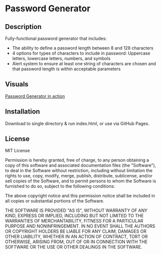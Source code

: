 # Password Generator

## Description

Fully-functional password generator that includes:

- The ability to define a password length between 8 and 128 characters
- 4 options for types of characters to include in password: Uppercase letters, lowercase letters, numbers, and symbols
- Alert system to ensure at least one string of characters are chosen and that password length is within acceptable parameters

## Visuals

[Password Generator in action](https://drive.google.com/file/d/1myA8kgXgwICfVTTbS3bogsupSubW4PRK/view)

## Installation

Download to single directory & run index.html, or use via GitHub Pages.

## License

MIT License

Permission is hereby granted, free of charge, to any person obtaining a copy
of this software and associated documentation files (the "Software"), to deal
in the Software without restriction, including without limitation the rights
to use, copy, modify, merge, publish, distribute, sublicense, and/or sell
copies of the Software, and to permit persons to whom the Software is
furnished to do so, subject to the following conditions:

The above copyright notice and this permission notice shall be included in all
copies or substantial portions of the Software.

THE SOFTWARE IS PROVIDED "AS IS", WITHOUT WARRANTY OF ANY KIND, EXPRESS OR
IMPLIED, INCLUDING BUT NOT LIMITED TO THE WARRANTIES OF MERCHANTABILITY,
FITNESS FOR A PARTICULAR PURPOSE AND NONINFRINGEMENT. IN NO EVENT SHALL THE
AUTHORS OR COPYRIGHT HOLDERS BE LIABLE FOR ANY CLAIM, DAMAGES OR OTHER
LIABILITY, WHETHER IN AN ACTION OF CONTRACT, TORT OR OTHERWISE, ARISING FROM,
OUT OF OR IN CONNECTION WITH THE SOFTWARE OR THE USE OR OTHER DEALINGS IN THE
SOFTWARE.

